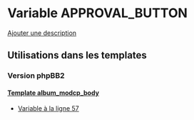 # Variable APPROVAL_BUTTON
[Ajouter une description](https://fa-tvars.appspot.com/var/APPROVAL_BUTTON)

## Utilisations dans les templates

### Version phpBB2

#### [Template album_modcp_body](subsilver/album_modcp_body.md)
* [Variable &agrave; la ligne 57](../subsilver/album_modcp_body.tpl#L57)